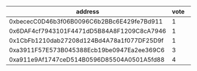 address|vote|timestamp|signature
---|---|---|---
0xbececC0D46b3f06B0096C6b2BBc6E429fe7Bd911|1|1610455372|0xcffffdf9c243899b93ceba01c851f817865a8c56a1f71d168f9690d59808c5df7c0d23d6a918a4e8822c83ee0835228f4abe885ea9caf1cecc9a93397f8b74031b
0x6DAF4cf7943101F4471dD5B84A8F1209C8cA7946|1|1610455608|0x7afe869fc00721cb27bc19b0c899158dc69c8fa631e5a23051e05eadc4429fe75bcf4a1f179fd600524eb3c080ada82d7a9944814f865b9d1612c3efeaa042f41b
0x1CbFb1210dab27208d124Bd4A78a1f077DF25D9f|1|1610458021|0x7583101b990da2525452bfb6f5f045ce1241e3edc53acc612d4a89325412d03d7e695a4227f0c07abf7f9ba78657bfe665f1ea906b9d138b0b46255b145795ff1b
0xa3911F57E573B045388Ecb19be0947Ea2ee369C6|3|1610458141|0x92fa9b19cdfd1a0a5cb3c2bd8e9bca814e90458b571854910f2330656834f68859b0ec69954b92df1f016041041c4fc809852a3a6422379bdd512383443289571b
0xa911e9Af1747ceD514B0596D85504A0501A5fd88|4|1610467039|0xfe7673dee0b1a3293da700c0065ad0e3b6f4f298a517680bf7f980d9dc07531172bd0cd7dd6ea1d8d8fb06bdffd5908168afd26aa238b2a82486370e46cecdb01b